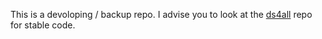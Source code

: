 This is a devoloping / backup repo. I advise you to look at the [ds4all](https://github.com/clemriedel/ds4all) repo for stable code. 